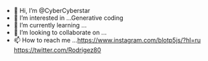 - 👋 Hi, I’m @CyberCyberstar
- 👀 I’m interested in ...Generative coding
- 🌱 I’m currently learning ...
- 💞️ I’m looking to collaborate on ...
- 📫 How to reach me ...https://www.instagram.com/blotp5js/?hl=ru https://twitter.com/Rodrigez80
<!---
p5jsBlot/p5jsBlot is a ✨ special ✨ repository because its `README.md` (this file) appears on your GitHub profile.
You can click the Preview link to take a look at your changes.
--->
